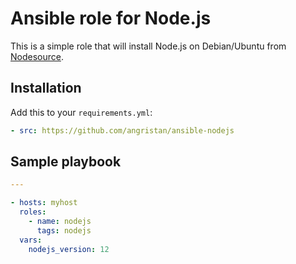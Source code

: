 # Ansible role for Node.js

This is a simple role that will install Node.js on Debian/Ubuntu from [Nodesource](https://github.com/nodesource/distributions).

## Installation

Add this to your `requirements.yml`:

```yml
- src: https://github.com/angristan/ansible-nodejs
```

## Sample playbook

```yaml
---

- hosts: myhost
  roles:
    - name: nodejs
      tags: nodejs
  vars:
    nodejs_version: 12
```
